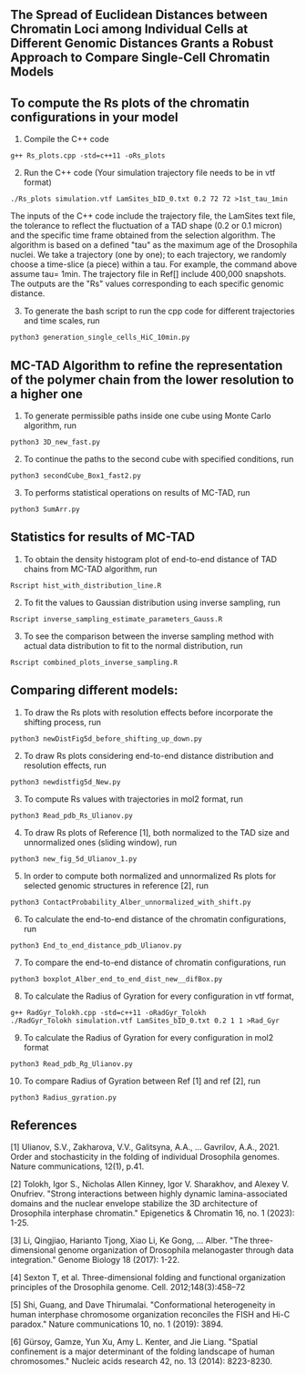 ## The Spread of Euclidean Distances between Chromatin Loci among Individual Cells at Different Genomic Distances Grants a Robust Approach to Compare Single-Cell Chromatin Models


## To compute the Rs plots of the chromatin configurations in your model 
1. Compile the C++ code
```
g++ Rs_plots.cpp -std=c++11 -oRs_plots
```
2. Run the C++ code (Your simulation trajectory file needs to be in vtf format)
```
./Rs_plots simulation.vtf LamSites_bID_0.txt 0.2 72 72 >1st_tau_1min
```
The inputs of the C++ code include the trajectory file, the LamSites text file, the tolerance to reflect the fluctuation of a TAD shape (0.2 or 0.1 micron) and the specific time frame obtained from the selection algorithm. The algorithm is based on a defined "tau" as the maximum age of the Drosophila nuclei. We take a trajectory (one by one);
to each trajectory, we randomly choose a time-slice (a piece) within a tau. For example, the command above assume tau= 1min. The trajectory file in Ref[] include 400,000 snapshots.
The outputs are the "Rs" values corresponding to each specific genomic distance.

3. To generate the bash script to run the cpp code for different trajectories and time scales, run
 ```
python3 generation_single_cells_HiC_10min.py
```
## MC-TAD Algorithm to refine the representation of the polymer chain from the lower resolution to a higher one

1.  To generate permissible paths inside one cube using Monte Carlo algorithm, run
```
python3 3D_new_fast.py
```
2. To continue the paths to the second cube with specified conditions, run
```
python3 secondCube_Box1_fast2.py
```
3. To performs statistical operations on results of MC-TAD, run
```
python3 SumArr.py 
```
## Statistics for results of MC-TAD

1. To obtain the density histogram plot of end-to-end distance of TAD chains from MC-TAD algorithm, run
```   
Rscript hist_with_distribution_line.R
```
2. To fit the values to Gaussian distribution using inverse sampling, run
```
Rscript inverse_sampling_estimate_parameters_Gauss.R
```
3. To see the comparison between the inverse sampling method with actual data distribution to fit to the normal distribution, run
```
Rscript combined_plots_inverse_sampling.R
```
## Comparing different models:
1. To draw the Rs plots with resolution effects before incorporate the shifting process, run
```
python3 newDistFig5d_before_shifting_up_down.py
```
2. To draw Rs plots considering end-to-end distance distribution and resolution effects, run
```
python3 newdistfig5d_New.py
```
3. To compute Rs values with trajectories in mol2 format, run
```
python3 Read_pdb_Rs_Ulianov.py
```
4. To draw Rs plots of Reference [1], both normalized to the TAD size and unnormalized ones (sliding window), run
```
python3 new_fig_5d_Ulianov_1.py
```
5. In order to compute both normalized and unnormalized Rs plots for selected genomic structures in reference [2], run
```
python3 ContactProbability_Alber_unnormalized_with_shift.py
```
6. To calculate the end-to-end distance of the chromatin configurations, run
```
python3 End_to_end_distance_pdb_Ulianov.py
```
7. To compare the end-to-end distance of chromatin configurations, run
```
python3 boxplot_Alber_end_to_end_dist_new__difBox.py
```
8. To calculate the Radius of Gyration for every configuration in vtf format, 
```
g++ RadGyr_Tolokh.cpp -std=c++11 -oRadGyr_Tolokh
./RadGyr_Tolokh simulation.vtf LamSites_bID_0.txt 0.2 1 1 >Rad_Gyr

```
9. To calculate the Radius of Gyration for every configuration in mol2 format
```
python3 Read_pdb_Rg_Ulianov.py
```
10. To compare Radius of Gyration between Ref [1] and ref [2], run
```
python3 Radius_gyration.py
```


## References

[1] Ulianov, S.V., Zakharova, V.V., Galitsyna, A.A., ... Gavrilov, A.A., 2021. Order and stochasticity in the folding of individual Drosophila genomes. Nature communications, 12(1), p.41.

[2] Tolokh, Igor S., Nicholas Allen Kinney, Igor V. Sharakhov, and Alexey V. Onufriev. "Strong interactions between highly dynamic lamina-associated domains and the nuclear envelope stabilize the 3D architecture of Drosophila interphase chromatin." Epigenetics & Chromatin 16, no. 1 (2023): 1-25.

[3] Li, Qingjiao, Harianto Tjong, Xiao Li, Ke Gong, ... Alber. "The three-dimensional genome organization of Drosophila melanogaster through data integration." Genome Biology 18 (2017): 1-22.

[4] Sexton T, et al. Three-dimensional folding and functional organization principles of the Drosophila genome. Cell. 2012;148(3):458–72

[5] Shi, Guang, and Dave Thirumalai. "Conformational heterogeneity in human interphase chromosome organization reconciles the FISH and Hi-C paradox." Nature communications 10, no. 1 (2019): 3894.

[6] Gürsoy, Gamze, Yun Xu, Amy L. Kenter, and Jie Liang. "Spatial confinement is a major determinant of the folding landscape of human chromosomes." Nucleic acids research 42, no. 13 (2014): 8223-8230.


